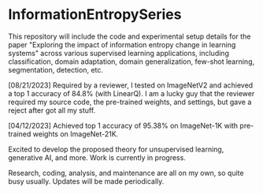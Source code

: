 # InformationEntropySeries
This repository will include the code and experimental setup details for the paper "Exploring the impact of information entropy change in learning systems" across various supervised learning applications, including classification, domain adaptation, domain generalization, few-shot learning, segmentation, detection, etc.

[08/21/2023] Required by a reviewer, I tested on ImageNetV2 and achieved a top 1 accuracy of 84.8% (with LinearQ). I am a lucky guy that the reviewer required my source code, the pre-trained weights, and settings, but gave a reject after got all my stuff. 

[04/12/2023] Achieved top 1 accuracy of 95.38% on ImageNet-1K with pre-trained weights on ImageNet-21K.

Excited to develop the proposed theory for unsupervised learning, generative AI, and more. Work is currently in progress.

Research, coding, analysis, and maintenance are all on my own, so quite busy usually. Updates will be made periodically.
